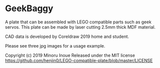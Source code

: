 # GeekBaggy
A plate that can be assembled with LEGO compatible parts such as geek servos. This plate can be made by laser cutting 2.5mm thick MDF material.

CAD data is developed by Coreldraw 2019 home and student.

Please see three jpg images for a usage example.

Copyright (c) 2019 Minoru Inoue
Released under the MIT license
https://github.com/henjin0/LEGO-compatible-plate/blob/master/LICENSE
